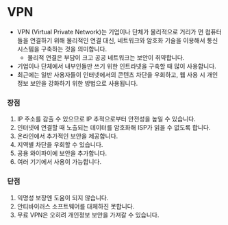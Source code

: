 # VPN

* VPN (Virtual Private Network)는 기업이나 단체가 물리적으로 거리가 먼 컴퓨터들을 연결하기 위해 물리적인 연결 대신, 네트워크와 암호화 기술을 이용해서 통신 시스템을 구축하는 것을 의미합니다.
  * 물리적 연결은 부담이 크고 공공 네트워크는 보안이 취약합니다.
* 기업이나 단체에서 내부인들만 쓰기 위한 인트라넷을 구축할 때 많이 사용합니다.
* 최근에는 일반 사용자들이 인터넷에서의 콘텐츠 차단을 우회하고, 웹 사용 시 개인정보 보안을 강화하기 위한 방법으로 사용됩니다.



### 장점

1. IP 주소를 감출 수 있으므로 IP 추적으로부터 안전성을 높일 수 있습니다.
2. 인터넷에 연결할 때 노출되는 데이터를 암호화해 ISP가 읽을 수 없도록 합니다.
3. 온라인에서 추가적인 보안을 제공합니다.
4. 지역별 차단을 우회할 수 있습니다.
5. 공용 와이파이에 보안을 추가합니다.
6. 여러 기기에서 사용이 가능합니다.



### 단점

1. 익명성 보장엔 도움이 되지 않습니다.
2. 안티바이러스 소프트웨어를 대체하진 못합니다.
3. 무료 VPN은 오히려 개인정보 보안을 가져갈 수 있습니다.

